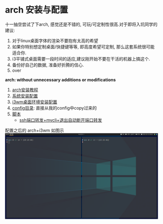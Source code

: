# arch 安装与配置

十一抽空尝试了下arch, 感觉还是不错的, 可玩/可定制性很高.对于即将入坑同学的建议:
1. 对于linux桌面字体的渲染不要抱有太高的希望
2. 如果你特别想定制桌面/快捷键等等, 即高度希望可定制, 那么这套系统很可能适合你.
3. i3平铺式桌面需要一段时间的适应,建议刚开始不要在干活的机器上搞这个.
4. 备份好自己的数据, 准备好折腾的信心.
5. over

**arch: without unnecessary additions or modifications**

1. [arch安装教程](./install.md)
2. [系统安装配置](./config.md)
3. [i3wm桌面环境安装配置](./i3wm_config.md)
4. [config目录](./config/): 直接从我的config中copy过来的
5. [脚本](./script)
    - [ssh端口转发+mycli+退出自动断开端口转发](./script/ssh_mysql.sh)

配置之后的 arch+i3wm 如图示
![示例](./attach/i3-demo.png)
